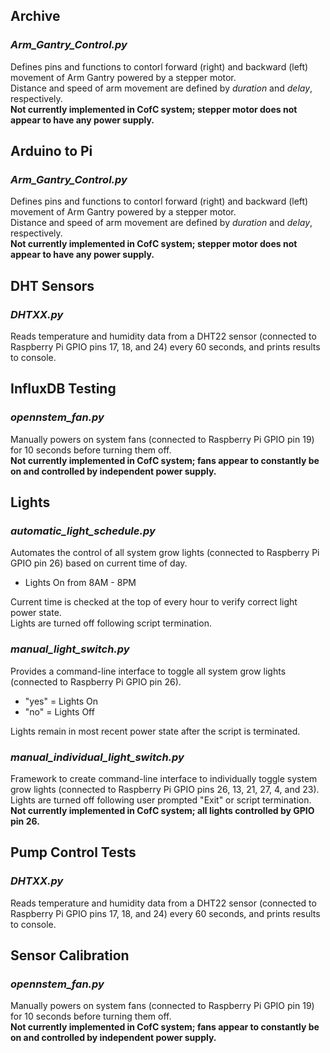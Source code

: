## Archive
### *Arm_Gantry_Control.py*
Defines pins and functions to contorl forward (right) and backward (left) movement of Arm Gantry powered by a stepper motor.  
Distance and speed of arm movement are defined by *duration* and *delay*, respectively.   
**Not currently implemented in CofC system; stepper motor does not appear to have any power supply.** 


## Arduino to Pi
### *Arm_Gantry_Control.py*
Defines pins and functions to contorl forward (right) and backward (left) movement of Arm Gantry powered by a stepper motor.  
Distance and speed of arm movement are defined by *duration* and *delay*, respectively.   
**Not currently implemented in CofC system; stepper motor does not appear to have any power supply.** 


## DHT Sensors
### *DHTXX.py*
Reads temperature and humidity data from a DHT22 sensor (connected to Raspberry Pi GPIO pins 17, 18, and 24) every 60 seconds, and prints results to console.

## InfluxDB Testing
### *opennstem_fan.py*
Manually powers on system fans (connected to Raspberry Pi GPIO pin 19) for 10 seconds before turning them off.  
**Not currently implemented in CofC system; fans appear to constantly be on and controlled by independent power supply.** 


## Lights
### *automatic_light_schedule.py*
Automates the control of all system grow lights (connected to Raspberry Pi GPIO pin 26) based on current time of day. 
- Lights On from 8AM - 8PM  

Current time is checked at the top of every hour to verify correct light power state.  
Lights are turned off following script termination. 

### *manual_light_switch.py*
Provides a command-line interface to toggle all system grow lights (connected to Raspberry Pi GPIO pin 26).  
- "yes" = Lights On  
- "no" = Lights Off  

Lights remain in most recent power state after the script is terminated.

### *manual_individual_light_switch.py*
Framework to create command-line interface to individually toggle system grow lights (connected to Raspberry Pi GPIO pins 26, 13, 21, 27, 4, and 23).  
Lights are turned off following user prompted "Exit" or script termination.  
**Not currently implemented in CofC system; all lights controlled by GPIO pin 26.**

## Pump Control Tests
### *DHTXX.py*
Reads temperature and humidity data from a DHT22 sensor (connected to Raspberry Pi GPIO pins 17, 18, and 24) every 60 seconds, and prints results to console.

## Sensor Calibration
### *opennstem_fan.py*
Manually powers on system fans (connected to Raspberry Pi GPIO pin 19) for 10 seconds before turning them off.  
**Not currently implemented in CofC system; fans appear to constantly be on and controlled by independent power supply.** 
